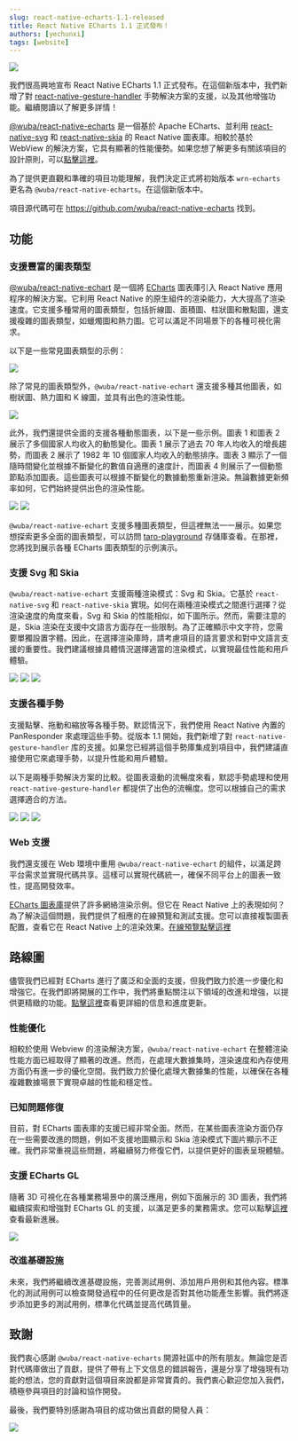 ```yaml
---
slug: react-native-echarts-1.1-released
title: React Native ECharts 1.1 正式發布！
authors: [yechunxi]
tags: [website]
---
```


![](@site/static/img/logo-with-title.svg)

我們很高興地宣布 React Native ECharts 1.1 正式發布。在這個新版本中，我們新增了對 [react-native-gesture-handler](https://github.com/software-mansion/react-native-gesture-handler) 手勢解決方案的支援，以及其他增強功能。繼續閱讀以了解更多詳情！

[@wuba/react-native-echarts](https://github.com/wuba/react-native-echarts/) 是一個基於 Apache ECharts、並利用 [react-native-svg](https://github.com/software-mansion/react-native-svg) 和 [react-native-skia](https://github.com/shopify/react-native-skia) 的 React Native 圖表庫。相較於基於 WebView 的解決方案，它具有顯著的性能優勢。如果您想了解更多有關該項目的設計原則，可以[點擊這裡](https://wuba.github.io/react-native-echarts/blog/using-wuba-react-native-echarts)。

為了提供更直觀和準確的項目功能理解，我們決定正式將初始版本 `wrn-echarts` 更名為 `@wuba/react-native-echarts`。在這個新版本中。

項目源代碼可在 https://github.com/wuba/react-native-echarts 找到。

## 功能

### 支援豐富的圖表類型

[@wuba/react-native-echart](https://github.com/wuba/react-native-echarts) 是一個將 [ECharts](https://echarts.apache.org/en/index.html) 圖表庫引入 React Native 應用程序的解決方案。它利用 React Native 的原生組件的渲染能力，大大提高了渲染速度。它支援多種常用的圖表類型，包括折線圖、面積圖、柱狀圖和散點圖，還支援複雜的圖表類型，如蠟燭圖和熱力圖。它可以滿足不同場景下的各種可視化需求。

以下是一些常見圖表類型的示例：

![](./examples.png)

除了常見的圖表類型外，`@wuba/react-native-echart` 還支援多種其他圖表，如樹狀圖、熱力圖和 K 線圖，並具有出色的渲染性能。

![](examples_specialty.png)

此外，我們還提供全面的支援各種動態圖表，以下是一些示例。圖表 1 和圖表 2 展示了多個國家人均收入的動態變化。圖表 1 展示了過去 70 年人均收入的增長趨勢，而圖表 2 展示了 1982 年 10 個國家人均收入的動態排序。圖表 3 顯示了一個隨時間變化並根據不斷變化的數值自適應的速度計，而圖表 4 則展示了一個動態節點添加圖表。這些圖表可以根據不斷變化的數據動態重新渲染。無論數據更新頻率如何，它們始終提供出色的渲染性能。

![](./animation_1.gif)
![](./animation_2.gif)

`@wuba/react-native-echart` 支援多種圖表類型，但這裡無法一一展示。如果您想探索更多全面的圖表類型，可以訪問 [taro-playground](https://github.com/wuba/taro-playground) 存儲庫查看。在那裡，您將找到展示各種 ECharts 圖表類型的示例演示。

### 支援 Svg 和 Skia

`@wuba/react-native-echart` 支援兩種渲染模式：Svg 和 Skia。它基於 `react-native-svg` 和 `react-native-skia` 實現。如何在兩種渲染模式之間進行選擇？從渲染速度的角度來看，Svg 和 Skia 的性能相似，如下圖所示。然而，需要注意的是，Skia 渲染在支援中文語言方面存在一些限制。為了正確顯示中文字符，您需要單獨設置字體。因此，在選擇渲染庫時，請考慮項目的語言要求和對中文語言支援的重要性。我們建議根據具體情況選擇適當的渲染模式，以實現最佳性能和用戶體驗。

![](./animation_3.gif)
![](./animation_4.gif)
![](./animation_5.gif)

### 支援各種手勢

支援點擊、拖動和縮放等各種手勢。默認情況下，我們使用 React Native 內置的 PanResponder 來處理這些手勢。從版本 1.1 開始，我們新增了對 `react-native-gesture-handler` 库的支援。如果您已經將這個手勢庫集成到項目中，我們建議直接使用它來處理手勢，以提升性能和用戶體驗。

以下是兩種手勢解決方案的比較。從圖表滾動的流暢度來看，默認手勢處理和使用 `react-native-gesture-handler` 都提供了出色的流暢度。您可以根據自己的需求選擇適合的方法。

![](./animation_6.gif)
![](./animation_7.gif)
![](./animation_8.gif)

### Web 支援

我們還支援在 Web 環境中重用 `@wuba/react-native-echart` 的組件，以滿足跨平台需求並實現代碼共享。這樣可以實現代碼統一，確保不同平台上的圖表一致性，提高開發效率。

[ECharts 圖表庫](https://echarts.apache.org/examples/en/index.html#chart-type-line)提供了許多網絡渲染示例。但它在 React Native 上的表現如何？為了解決這個問題，我們提供了相應的在線預覽和測試支援。您可以直接複製圖表配置，查看它在 React Native 上的渲染效果。[在線預覽點擊這裡](https://wuba.github.io/react-native-echarts/docs/expo-snacks/simple-line-chart)

## 路線圖

儘管我們已經對 ECharts 進行了廣泛和全面的支援，但我們致力於進一步優化和增強它。在我們即將開展的工作中，我們將重點關注以下領域的改進和增強，以提供更精緻的功能。[點擊這裡](https://github.com/orgs/wuba/projects/10)查看更詳細的信息和進度更新。

### 性能優化

相較於使用 Webview 的渲染解決方案，`@wuba/react-native-echart` 在整體渲染性能方面已經取得了顯著的改進。然而，在處理大數據集時，渲染速度和內存使用方面仍有進一步的優化空間。我們致力於優化處理大數據集的性能，以確保在各種複雜數據場景下實現卓越的性能和穩定性。

### 已知問題修復

目前，對 ECharts 圖表庫的支援已經非常全面。然而，在某些圖表渲染方面仍存在一些需要改進的問題，例如不支援地圖顯示和 Skia 渲染模式下圖片顯示不正確。我們非常重視這些問題，將繼續努力修復它們，以提供更好的圖表呈現體驗。

### 支援 ECharts GL

隨著 3D 可視化在各種業務場景中的廣泛應用，例如下面展示的 3D 圖表，我們將繼續探索和增強對 ECharts GL 的支援，以滿足更多的業務需求。您可以點擊[這裡](https://github.com/orgs/wuba/projects/10)查看最新進展。

![](./gl.png)

### 改進基礎設施

未來，我們將繼續改進基礎設施，完善測試用例、添加用戶用例和其他內容。標準化的測試用例可以檢查開發過程中的任何更改是否對其他功能產生影響。我們將逐步添加更多的測試用例，標準化代碼並提高代碼質量。

## 致謝

我們衷心感謝 `@wuba/react-native-echarts` 開源社區中的所有朋友。無論您是否對代碼庫做出了貢獻，提供了帶有上下文信息的錯誤報告，還是分享了增強現有功能的想法，您的貢獻對這個項目來說都是非常寶貴的。我們衷心歡迎您加入我們，積極參與項目的討論和協作開發。

最後，我們要特別感謝為項目的成功做出貢獻的開發人員：

<a href="https://github.com/wuba/react-native-echarts/graphs/contributors"><img src="https://opencollective.com/react-native-echarts/contributors.svg?button=false" /></a>

